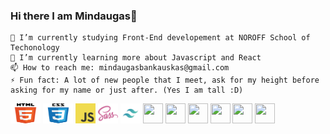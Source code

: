 ### Hi there I am Mindaugas👋


    🔭 I’m currently studying Front-End developement at NOROFF School of Techonology
    🌱 I’m currently learning more about Javascript and React
    📫 How to reach me: mindaugasbankauskas@gmail.com
    ⚡ Fun fact: A lot of new people that I meet, ask for my height before asking for my name or just after. (Yes I am tall :D)

<img src="https://raw.githubusercontent.com/github/explore/80688e429a7d4ef2fca1e82350fe8e3517d3494d/topics/html/html.png" alt="html" width="48" height="32">
<img src="https://raw.githubusercontent.com/github/explore/80688e429a7d4ef2fca1e82350fe8e3517d3494d/topics/css/css.png" alt="css" width="48" height="32">
<img src="https://raw.githubusercontent.com/github/explore/80688e429a7d4ef2fca1e82350fe8e3517d3494d/topics/javascript/javascript.png" alt="javascript" width="32" height="32">
<img src="https://raw.githubusercontent.com/github/explore/80688e429a7d4ef2fca1e82350fe8e3517d3494d/topics/sass/sass.png" alt="sass" width="32" height="32">
<img src="https://raw.githubusercontent.com/github/explore/80688e429a7d4ef2fca1e82350fe8e3517d3494d/topics/tailwind/tailwind.png" alt="tailwind" width="32" height="32">
<img height="32" width="32" src="https://cdn.jsdelivr.net/npm/simple-icons@v9/icons/createreactapp.svg" />
<img height="32" width="32" src="https://cdn.jsdelivr.net/npm/simple-icons@v9/icons/nextdotjs.svg" />
<img height="32" width="32" src="https://cdn.jsdelivr.net/npm/simple-icons@v9/icons/nextui.svg" />
<img height="32" width="32" src="https://cdn.jsdelivr.net/npm/simple-icons@v9/icons/git.svg" />
<img height="32" width="32" src="https://cdn.jsdelivr.net/npm/simple-icons@v9/icons/github.svg" />

<img height="32" width="32" src="https://cdn.simpleicons.org/[ICON SLUG]/#E34F26" />
